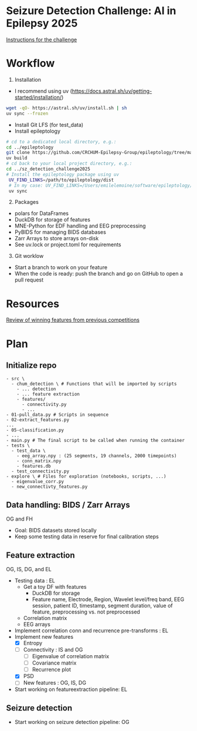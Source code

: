 # Seizure Detection Challenge: AI in Epilepsy 2025

[Instructions for the challenge](https://epilepsybenchmarks.com/challenge/)

# Workflow

1. Installation
* I recommend using uv (<https://docs.astral.sh/uv/getting-started/installation/>)

``` sh
wget -qO- https://astral.sh/uv/install.sh | sh
uv sync --frozen
```
* Install Git LFS (for test_data)
* Install epileptology

``` sh
# cd to a dedicated local directory, e.g.:
cd ../epileptology
git clone https://github.com/CRCHUM-Epilepsy-Group/epileptology/tree/main .
uv build
# cd back to your local project directory, e.g.:
cd ../sz_detection_challenge2025
# Install the epileptology package using uv
 UV_FIND_LINKS=/path/to/epileptology/dist
 # In my case: UV_FIND_LINKS=/Users/emilelemoine/software/epileptology/dist
 uv sync
```


2. Packages
* polars for DataFrames
* DuckDB for storage of features
* MNE-Python for EDF handling and EEG preprocessing
* PyBIDS for managing BIDS databases
* Zarr Arrays to store arrays on-disk
* See uv.lock or project.toml for requirements

3. Git worklow
* Start a branch to work on your feature
* When the code is ready: push the branch and go on GitHub to open a pull request

# Resources

[Review of winning features from previous competitions](https://github.com/Eldave93/Seizure-Detection-Tutorials/blob/master/02.%20Pre-Processing%20%26%20Feature%20Engineering.ipynb)

# Plan

## Initialize repo

```
- src \
  - chum_detection \ # Functions that will be imported by scripts
    - ... detection
    - ... feature extraction
    - features/
      - connectivity.py
      - ...
- 01-pull_data.py # Scripts in sequence
- 02-extract_features.py
...
- 05-classification.py
- ...
- main.py # The final script to be called when running the container
- tests \
  - test_data \
    - eeg_array.npy : (25 segments, 19 channels, 2000 timepoints)
    - conn_matrix.npy
    - features.db
  - test_connectivity.py
- explore \ # Files for exploration (notebooks, scripts, ...)
  - eigenvalue_corr.py
  - new_connectivty_features.py
```

## Data handling: BIDS / Zarr Arrays
OG and FH

* Goal: BIDS datasets stored locally
* Keep some testing data in reserve for final calibration steps

## Feature extraction
OG, IS, DG, and EL

* Testing data : EL
  * Get a toy DF with features
    * DuckDB for storage
    * Feature name, Electrode, Region, Wavelet level/freq band, EEG session, patient ID, timestamp, segment duration, value of feature, preprocessing vs. not preprocessed
  * Correlation matrix
  * EEG arrays
* Implement correlation conn and recurrence pre-transforms : EL
* Implement new features
  * [X] Entropy
  * [ ] Connectivity : IS and OG
    * [ ] Eigenvalue of correlation matrix
    * [ ] Covariance matrix
    * [ ] Recurrence plot
  * [X] PSD
  * [ ] New features : OG, IS, DG
* Start working on featureextraction pipeline: EL

## Seizure detection
* Start working on seizure detection pipeline: OG
